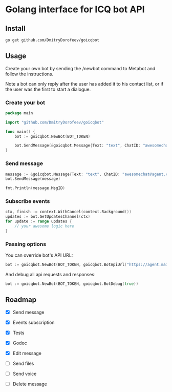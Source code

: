 # Golang interface for ICQ bot API

## Install
```bash
go get github.com/DmitryDorofeev/goicqbot
```

## Usage

Create your own bot by sending the /newbot command to Metabot and follow the instructions.

Note a bot can only reply after the user has added it to his contact list, or if the user was the first to start a dialogue.

### Create your bot

```go
package main

import "github.com/DmitryDorofeev/goicqbot"

func main() {
    bot := goicqbot.NewBot(BOT_TOKEN)

    bot.SendMessage(&goicqbot.Message{Text: "text", ChatID: "awesomechat@agent.chat"})
}
```

### Send message

```go
message := &goicqbot.Message{Text: "text", ChatID: "awesomechat@agent.chat"}
bot.SendMessage(message)

fmt.Println(message.MsgID)
```

### Subscribe events

```go
ctx, finish := context.WithCancel(context.Background())
updates := bot.GetUpdatesChannel(ctx)
for update := range updates {
	// your awesome logic here
}
```

### Passing options

You can override bot's API URL:

```go
bot := goicqbot.NewBot(BOT_TOKEN, goicqbot.BotApiUrl("https://agent.mail.ru/bot/v1"))
```

And debug all api requests and responses:

```go
bot := goicqbot.NewBot(BOT_TOKEN, goicqbot.BotDebug(true))
```


## Roadmap

- [x] Send message

- [x] Events subscription

- [x] Tests

- [x] Godoc

- [x] Edit message

- [ ] Send files

- [ ] Send voice

- [ ] Delete message
